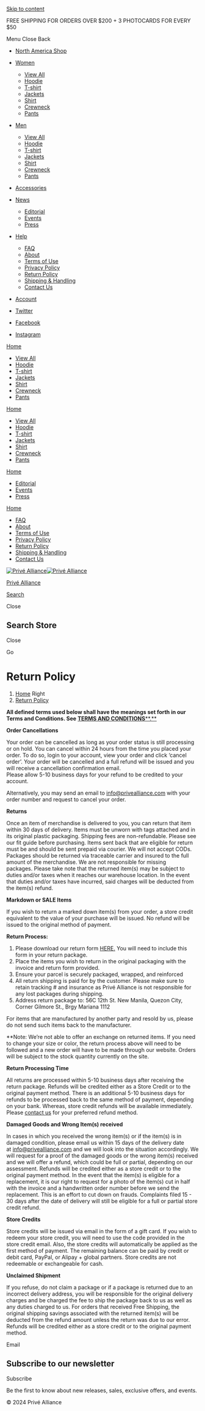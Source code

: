 [Skip to content](#main)

FREE SHIPPING FOR ORDERS OVER $200 + 3 PHOTOCARDS FOR EVERY $50

Menu Close Back

* [North America Shop](https://privealliance.store/)
* [Women](https://privealliance.com/collections/women)
    
    * [View All](https://privealliance.com/collections/women)
    * [Hoodie](https://privealliance.com/collections/hoodies-for-women)
    * [T-shirt](https://privealliance.com/collections/t-shirts-for-women)
    * [Jackets](https://privealliance.com/collections/outerwear-for-women)
    * [Shirt](https://privealliance.com/collections/shirts-for-women)
    * [Crewneck](https://privealliance.com/collections/crewnecks-for-women)
    * [Pants](https://privealliance.com/collections/pants-for-women)
    
* [Men](https://privealliance.com/collections/men)
    
    * [View All](https://privealliance.com/collections/men)
    * [Hoodie](https://privealliance.com/collections/hoodies-for-men)
    * [T-shirt](https://privealliance.com/collections/t-shirts-for-men)
    * [Jackets](https://privealliance.com/collections/outerwear-for-men)
    * [Shirt](https://privealliance.com/collections/shirts-for-men)
    * [Crewneck](https://privealliance.com/collections/crewnecks-for-men)
    * [Pants](https://privealliance.com/collections/pants-for-men)
    
* [Accessories](https://privealliance.com/collections/accessories)
* [News](https://privealliance.com/blogs/editorial)
    
    * [Editorial](https://privealliance.com/blogs/editorial)
    * [Events](https://privealliance.com/blogs/events)
    * [Press](https://privealliance.com/blogs/press)
    
* [Help](https://privealliance.com/pages/faq)
    
    * [FAQ](https://privealliance.com/pages/faq)
    * [About](https://privealliance.com/pages/about)
    * [Terms of Use](https://privealliance.com/pages/terms-of-use)
    * [Privacy Policy](https://privealliance.com/pages/privacy-policy)
    * [Return Policy](https://privealliance.com/pages/return-policy)
    * [Shipping & Handling](https://privealliance.com/policies/shipping-policy)
    * [Contact Us](https://privealliance.com/pages/contact-us)
    
* [Account](https://privealliance.com/customer_authentication/redirect?locale=en&region_country=US)

* [Twitter](https://twitter.com/prive_alliance)
* [Facebook](https://www.facebook.com/privealliance)
* [Instagram](https://www.instagram.com/privenewyork)

[Home](#main-menu-panel)

* [View All](https://privealliance.com/collections/women)
* [Hoodie](https://privealliance.com/collections/hoodies-for-women)
* [T-shirt](https://privealliance.com/collections/t-shirts-for-women)
* [Jackets](https://privealliance.com/collections/outerwear-for-women)
* [Shirt](https://privealliance.com/collections/shirts-for-women)
* [Crewneck](https://privealliance.com/collections/crewnecks-for-women)
* [Pants](https://privealliance.com/collections/pants-for-women)

[Home](#main-menu-panel)

* [View All](https://privealliance.com/collections/men)
* [Hoodie](https://privealliance.com/collections/hoodies-for-men)
* [T-shirt](https://privealliance.com/collections/t-shirts-for-men)
* [Jackets](https://privealliance.com/collections/outerwear-for-men)
* [Shirt](https://privealliance.com/collections/shirts-for-men)
* [Crewneck](https://privealliance.com/collections/crewnecks-for-men)
* [Pants](https://privealliance.com/collections/pants-for-men)

[Home](#main-menu-panel)

* [Editorial](https://privealliance.com/blogs/editorial)
* [Events](https://privealliance.com/blogs/events)
* [Press](https://privealliance.com/blogs/press)

[Home](#main-menu-panel)

* [FAQ](https://privealliance.com/pages/faq)
* [About](https://privealliance.com/pages/about)
* [Terms of Use](https://privealliance.com/pages/terms-of-use)
* [Privacy Policy](https://privealliance.com/pages/privacy-policy)
* [Return Policy](https://privealliance.com/pages/return-policy)
* [Shipping & Handling](https://privealliance.com/policies/shipping-policy)
* [Contact Us](https://privealliance.com/pages/contact-us)

[![Privé Alliance](//privealliance.com/cdn/shop/files/Prive-Alliance-Logo.png?v=1650484228&width=150)![Privé Alliance](//privealliance.com/cdn/shop/files/prive-alliance-logo-white.png?v=1650483876&width=150)](https://privealliance.com/pages/home)

[Privé Alliance](https://privealliance.com/)

[Search](https://privealliance.com/search)[](https://privealliance.com/cart)

Close

Search Store
------------

 

 Close

Go

Return Policy
=============

1. [Home](https://privealliance.com/) Right
2. [Return Policy](https://privealliance.com/pages/return-policy)

**All defined terms used below shall have the meanings set forth in our Terms and Conditions. See** [](https://online-store-web.shopifyapps.com/pages/terms-of-use)[**TERMS AND CONDITIONS****.**](https://privealliance.com/pages/terms-of-use)

**Order Cancellations**

Your order can be cancelled as long as your order status is still processing or on hold. You can cancel within 24 hours from the time you placed your order. To do so, login to your account, view your order and click ‘cancel order’. Your order will be cancelled and a full refund will be issued and you will receive a cancellation confirmation email.  
Please allow 5-10 business days for your refund to be credited to your account. 

Alternatively, you may send an email to info@privealliance.com with your order number and request to cancel your order.

**Returns**

Once an item of merchandise is delivered to you, you can return that item within 30 days of delivery. Items must be unworn with tags attached and in its original plastic packaging. Shipping fees are non-refundable. Please see our fit guide before purchasing. Items sent back that are eligible for return must be and should be sent prepaid via courier. We will not accept CODs. Packages should be returned via traceable carrier and insured to the full amount of the merchandise. We are not responsible for missing packages. Please take note that the returned item(s) may be subject to duties and/or taxes when it reaches our warehouse location. In the event that duties and/or taxes have incurred, said charges will be deducted from the item(s) refund.

**Markdown or SALE Items**

If you wish to return a marked down item(s) from your order, a store credit equivalent to the value of your purchase will be issued. No refund will be issued to the original method of payment.

**Return Process:**

1. Please download our return form [HERE](https://cdn.shopify.com/s/files/1/0555/0417/5173/files/ReturnExchange-Form.pdf?v=1654746755)[.](https://cdn.shopify.com/s/files/1/0555/0417/5173/files/ReturnExchange-Form.pdf?v=1654746755) You will need to include this form in your return package.
2. Place the items you wish to return in the original packaging with the invoice and return form provided.
3. Ensure your parcel is securely packaged, wrapped, and reinforced
4. All return shipping is paid for by the customer. Please make sure to retain tracking # and insurance as Privé Alliance is not responsible for any lost packages during shipping.
5. Address return package to: 56C 12th St. New Manila, Quezon City, Corner Gilmore St., Brgy Mariana 1112

For items that are manufactured by another party and resold by us, please do not send such items back to the manufacturer.  
  
\*\*Note: We’re not able to offer an exchange on returned items. If you need to change your size or color, the return process above will need to be followed and a new order will have to be made through our website. Orders will be subject to the stock quantity currently on the site.

**Return Processing Time**

All returns are processed within 5-10 business days after receiving the return package. Refunds will be credited either as a Store Credit or to the original payment method. There is an additional 5-10 business days for refunds to be processed back to the same method of payment, depending on your bank. Whereas, store credit refunds will be available immediately. Please [](https://online-store-web.shopifyapps.com/pages/contact-us)[contact us](https://privealliance.com/pages/contact-us) for your preferred refund method.

**Damaged Goods and Wrong Item(s) received**

In cases in which you received the wrong item(s) or if the item(s) is in damaged condition, please email us within 15 days of the delivery date at [info@privealliance.com](mailto:info@privealliance.com) and we will look into the situation accordingly. We will request for a proof of the damaged goods or the wrong item(s) received and we will offer a refund, which could be full or partial, depending on our assessment. Refunds will be credited either as a store credit or to the original payment method. In the event that the item(s) is eligible for a replacement, it is our right to request for a photo of the item(s) cut in half with the invoice and a handwritten order number before we send the replacement. This is an effort to cut down on frauds. Complaints filed 15 - 30 days after the date of delivery will still be eligible for a full or partial store credit refund.

**Store Credits**

Store credits will be issued via email in the form of a gift card. If you wish to redeem your store credit, you will need to use the code provided in the store credit email. Also, the store credits will automatically be applied as the first method of payment. The remaining balance can be paid by credit or debit card, PayPal, or Alipay + global partners. Store credits are not redeemable or exchangeable for cash. 

**Unclaimed Shipment**

If you refuse, do not claim a package or if a package is returned due to an incorrect delivery address, you will be responsible for the original delivery charges and be charged the fee to ship the package back to us as well as any duties charged to us. For orders that received Free Shipping, the original shipping savings associated with the returned item(s) will be deducted from the refund amount unless the return was due to our error. Refunds will be credited either as a store credit or to the original payment method.

 

Email

Subscribe to our newsletter
---------------------------

Subscribe

Be the first to know about new releases, sales, exclusive offers, and events.

© 2024 Privé Alliance[](https://www.shopify.com/?utm_campaign=poweredby&utm_medium=shopify&utm_source=onlinestore)